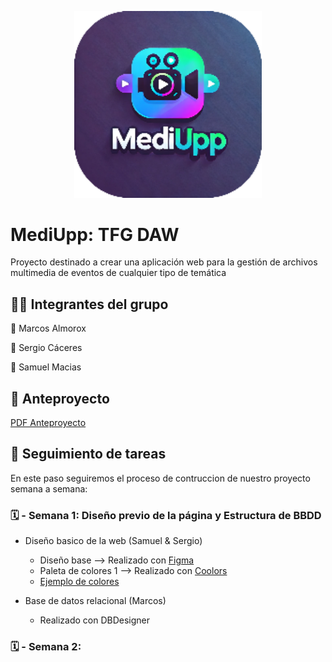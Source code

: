 

<p align="center">
  <img src="./resources/logo/Logo.png" alt="Logo MediUpp" width="300">
</p>


# MediUpp: TFG DAW

Proyecto destinado a crear una aplicación web para la gestión de archivos multimedia de eventos de cualquier tipo de temática

## :technologist: Integrantes del grupo

:round_pushpin: Marcos Almorox

:round_pushpin: Sergio Cáceres 

:round_pushpin: Samuel Macias

## :bookmark_tabs: Anteproyecto

[PDF Anteproyecto](./docs/anteproyecto/Anteproyecto_Marcos_Almorox_Sergio_Caceres_Samuel_Macias.pdf)

## :date: Seguimiento de tareas

En este paso seguiremos el proceso de contruccion de nuestro proyecto semana a semana:

  ### :spiral_calendar: - Semana 1: Diseño previo de la página y Estructura de BBDD

  * Diseño basico de la web (Samuel & Sergio)

      - Diseño base --> Realizado con [Figma](https://www.figma.com/es-es/)
      - Paleta de colores 1 --> Realizado con [Coolors](https://coolors.co/ff6f3c-ff8643-ff9c4a-ffc857-f4f4f9-393e46)
      - [Ejemplo de colores](./public/MediUpp.rar)
    
  * Base de datos relacional (Marcos)

      - Realizado con DBDesigner

  ### :spiral_calendar: - Semana 2: 


